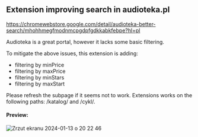 ## Extension improving search in audioteka.pl

https://chromewebstore.google.com/detail/audioteka-better-search/mhohhmegfmodnmcpgdpfgdkkabkfebpe?hl=pl

Audioteka is a great portal, however it lacks some basic filtering.

To mitigate the above issues, this extension is adding:
- filtering by minPrice
- filtering by maxPrice
- filtering by minStars
- filtering by maxStart

Please refresh the subpage if it seems not to work.
Extensions works on the following paths: /katalog/ and /cykl/.

#### Preview:
![Zrzut ekranu 2024-01-13 o 20 22 46](https://github.com/awilczek/audioteka_search/assets/1419645/0577244b-4c7c-4113-b60a-b1b95a9143fb)
